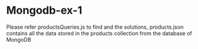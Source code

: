 # Mongodb-ex-1
Please refer productsQueries.js to find and the solutions,
products.json contains all the data stored in the products collection from the database of MongoDB
